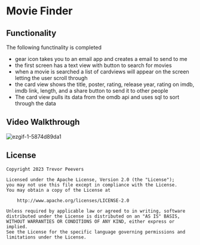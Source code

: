 # Movie Finder
## Functionality
The following functinality is completed
* gear icon takes you to an email app and creates a email to send to me
* the first screen has a text view with button to search for movies
* when a movie is searched a list of cardviews will appear on the screen letting the user scroll through
* the card view shows the title, poster, rating, release year, rating on imdb, imdb link, length, and a share button to send it to other people
* The card view pulls its data from the omdb api and uses sql to sort through the data
## Video Walkthrough
![ezgif-1-5874d89da1](https://github.com/shargent152/MovieFinder/assets/125781283/485dca93-b895-4cc4-825c-06b724602cdf)
## License

    Copyright 2023 Trevor Peevers

    Licensed under the Apache License, Version 2.0 (the "License");
    you may not use this file except in compliance with the License.
    You may obtain a copy of the License at

        http://www.apache.org/licenses/LICENSE-2.0

    Unless required by applicable law or agreed to in writing, software
    distributed under the License is distributed on an "AS IS" BASIS,
    WITHOUT WARRANTIES OR CONDITIONS OF ANY KIND, either express or implied.
    See the License for the specific language governing permissions and
    limitations under the License.

